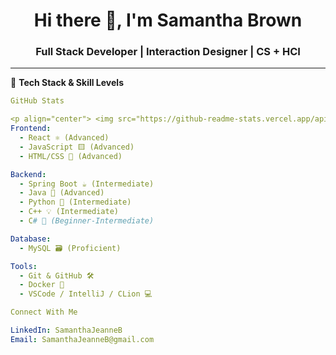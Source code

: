 <h1 align="center">Hi there 👋, I'm Samantha Brown</h1>
<h3 align="center">Full Stack Developer | Interaction Designer | CS + HCI</h3>

---

🌟 **Tech Stack & Skill Levels**

```yaml
GitHub Stats

<p align="center"> <img src="https://github-readme-stats.vercel.app/api?username=samanthajeanneb&show_icons=true&theme=radical" alt="Samantha's GitHub stats" /> <img src="https://github-readme-stats.vercel.app/api/top-langs/?username=samanthajeanneb&layout=compact&theme=radical" alt="Top Languages" /> </p>
Frontend:
  - React ⚛️ (Advanced)
  - JavaScript 🟨 (Advanced)
  - HTML/CSS 🎨 (Advanced)

Backend:
  - Spring Boot ☕ (Intermediate)
  - Java 🧩 (Advanced)
  - Python 🐍 (Intermediate)
  - C++ 💡 (Intermediate)
  - C# 🎯 (Beginner-Intermediate)

Database:
  - MySQL 🗃️ (Proficient)

Tools:
  - Git & GitHub 🛠️
  - Docker 🐳
  - VSCode / IntelliJ / CLion 💻

Connect With Me

LinkedIn: SamanthaJeanneB
Email: SamanthaJeanneB@gmail.com

